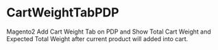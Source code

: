 # CartWeightTabPDP
Magento2 Add Cart Weight Tab on PDP and Show Total Cart Weight and Expected Total Weight after current product will added into cart.
